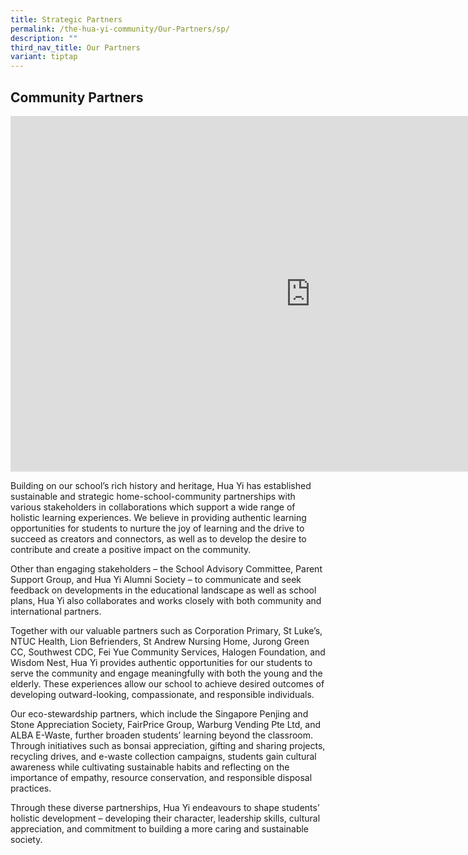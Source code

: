 ```yaml
---
title: Strategic Partners
permalink: /the-hua-yi-community/Our-Partners/sp/
description: ""
third_nav_title: Our Partners
variant: tiptap
---
```

<h2>Community Partners</h2>
<p></p>
<div class="iframe-wrapper">
<iframe height="569" width="960" allowfullscreen="true" frameborder="0" src="https://docs.google.com/presentation/d/e/2PACX-1vQOYV_OJXpo_xCsuzGFc_Eyp2LZ2QGTx5lm2iO7snsYvFHwD9OJf_zqVbrhCGvyq9wcWArqnOAnr10y/pubembed?start=false&amp;loop=false&amp;delayms=3000"></iframe>
</div>
<p>Building on our school’s rich history and heritage, Hua Yi has established
sustainable and strategic home-school-community partnerships with various
stakeholders in collaborations which support a wide range of holistic learning
experiences. We believe in providing authentic learning opportunities for
students to nurture the joy of learning and the drive to succeed as creators
and connectors, as well as to develop the desire to contribute and create
a positive impact on the community.</p>
<p>Other than engaging stakeholders – the School Advisory Committee, Parent
Support Group, and Hua Yi Alumni Society – to communicate and seek feedback
on developments in the educational landscape as well as school plans, Hua
Yi also collaborates and works closely with both community and international
partners.</p>
<p>Together with our valuable partners such as Corporation Primary, St Luke’s,
NTUC Health, Lion Befrienders, St Andrew Nursing Home, Jurong Green CC,
Southwest CDC, Fei Yue Community Services, Halogen Foundation, and Wisdom
Nest, Hua Yi provides authentic opportunities for our students to serve
the community and engage meaningfully with both the young and the elderly.
These experiences allow our school to achieve desired outcomes of developing
outward-looking, compassionate, and responsible individuals.</p>
<p>Our eco-stewardship partners, which include the Singapore Penjing and
Stone Appreciation Society, FairPrice Group, Warburg Vending Pte Ltd, and
ALBA E-Waste, further broaden students’ learning beyond the classroom.
Through initiatives such as bonsai appreciation, gifting and sharing projects,
recycling drives, and e-waste collection campaigns, students gain cultural
awareness while cultivating sustainable habits and reflecting on the importance
of empathy, resource conservation, and responsible disposal practices.</p>
<p>Through these diverse partnerships, Hua Yi endeavours to shape students’
holistic development – developing their character, leadership skills, cultural
appreciation, and commitment to building a more caring and sustainable
society.</p>
<p></p>
<p></p>